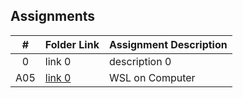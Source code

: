 ## Assignments

|  #  | Folder Link | Assignment Description |
| :-: | ----------- | ---------------------- |
|  0  | link 0      | description 0          |
|  A05  | [link 0 ](https://github.com/jackleary271/2143-OOP/tree/main/Assignments/A05)     | WSL on Computer          |
